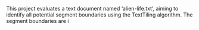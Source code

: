 This project evaluates a text document named ‘alien-life.txt’, aiming to identify all potential segment boundaries using the TextTiling algorithm. The segment boundaries are i